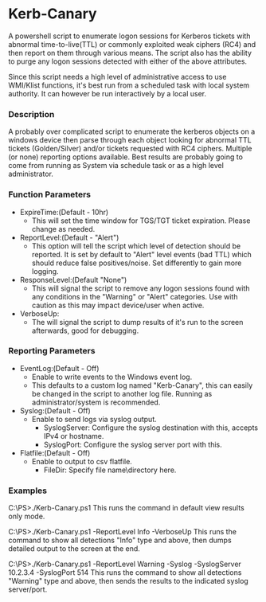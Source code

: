 # Kerb-Canary
A powershell script to enumerate logon sessions for Kerberos tickets with abnormal time-to-live(TTL) or commonly exploited weak ciphers (RC4) and then report on them through various means. The script also has the ability to purge any logon sessions detected with either of the above attributes.

Since this script needs a high level of administrative access to use WMI/Klist functions, it's best run from a scheduled task with local system authority. It can however be run interactively by a local user.

### Description
A probably over complicated script to enumerate the kerberos objects on a windows device then parse through each object looking for abnormal TTL tickets (Golden/Silver) and/or tickets requested with RC4 ciphers. Multiple (or none) reporting options available. Best results are probably going to come from running as System via schedule task or as a high level administrator.

### Function Parameters

- ExpireTime:(Default - 10hr) 
  - This will set the time window for TGS/TGT ticket expiration. Please change as needed.
- ReportLevel:(Default - "Alert") 
  - This option will tell the script which level of detection should be reported. It is set by default to "Alert" level events (bad TTL) which should reduce false positives/noise. Set differently to gain more logging.
- ResponseLevel:(Default "None")
  - This will signal the script to remove any logon sessions found with any conditions in the "Warning" or "Alert" categories. Use with caution as this may impact device/user when active.
- VerboseUp:
  - The will signal the script to dump results of it's run to the screen afterwards, good for debugging.


### Reporting Parameters 
- EventLog:(Default - Off)
  - Enable to write events to the Windows event log. 
  - This defaults to a custom log named "Kerb-Canary", this can easily be changed in the script to another log file. Running as administrator/system is recommended. 
- Syslog:(Default - Off) 
  - Enable to send logs via syslog output.
    - SyslogServer: Configure the syslog destination with this, accepts IPv4 or hostname.
    - SyslogPort: Configure the syslog server port with this.        
- Flatfile:(Default - Off) 
  - Enable to output to csv flatfile.
    - FileDir: Specify file name\directory here.

### Examples
C:\PS>./Kerb-Canary.ps1 
This runs the command in default view results only mode. 

C:\PS>./Kerb-Canary.ps1 -ReportLevel Info -VerboseUp
This runs the command to show all detections "Info" type and above, then dumps detailed output to the screen at the end.

C:\PS>./Kerb-Canary.ps1 -ReportLevel Warning -Syslog -SyslogServer 10.2.3.4 -SyslogPort 514
This runs the command to show all detections "Warning" type and above, then sends the results to the indicated syslog server/port.
